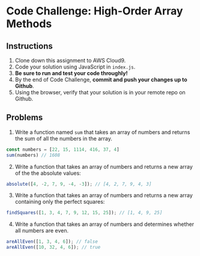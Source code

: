 # Code Challenge: High-Order Array Methods

## Instructions

1. Clone down this assignment to AWS Cloud9. 
2. Code your solution using JavaScript in `index.js`. 
3. **Be sure to run and test your code throughly!**
4. By the end of Code Challenge, **commit and push your changes up to Github**.
5. Using the browser, verify that your solution is in your remote repo on Github.

## Problems 

1. Write a function named `sum` that takes an array of numbers and returns the sum of all the numbers in the array.
```jsx
const numbers = [22, 15, 1114, 416, 37, 4]
sum(numbers) // 1608
```

2. Write a function that takes an array of numbers and returns a new array of the the absolute values:
```js
absolute([4, -2, 7, 9, -4, -3]); // [4, 2, 7, 9, 4, 3]
```

3. Write a function that takes an array of numbers and returns a new array containing only the perfect squares:
```js
findSquares([1, 3, 4, 7, 9, 12, 15, 25]); // [1, 4, 9, 25]
```

4. Write a function that takes an array of numbers and determines whether all numbers are even.
```js
areAllEven([1, 3, 4, 6]); // false
areAllEven([10, 32, 4, 6]); // true
```


